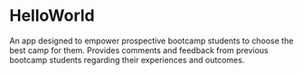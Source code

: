 # HelloWorld

An app designed to empower prospective bootcamp students to choose the best camp for them. Provides comments and feedback from previous bootcamp students regarding their experiences and outcomes.
